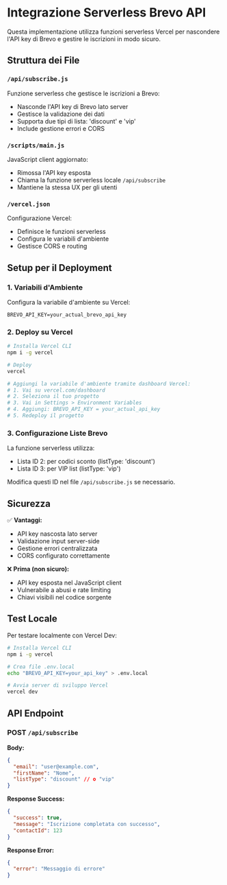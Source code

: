 # Integrazione Serverless Brevo API

Questa implementazione utilizza funzioni serverless Vercel per nascondere l'API key di Brevo e gestire le iscrizioni in modo sicuro.

## Struttura dei File

### `/api/subscribe.js`
Funzione serverless che gestisce le iscrizioni a Brevo:
- Nasconde l'API key di Brevo lato server
- Gestisce la validazione dei dati
- Supporta due tipi di lista: 'discount' e 'vip'
- Include gestione errori e CORS

### `/scripts/main.js`
JavaScript client aggiornato:
- Rimossa l'API key esposta
- Chiama la funzione serverless locale `/api/subscribe`
- Mantiene la stessa UX per gli utenti

### `/vercel.json`
Configurazione Vercel:
- Definisce le funzioni serverless
- Configura le variabili d'ambiente
- Gestisce CORS e routing

## Setup per il Deployment

### 1. Variabili d'Ambiente
Configura la variabile d'ambiente su Vercel:
```
BREVO_API_KEY=your_actual_brevo_api_key
```

### 2. Deploy su Vercel
```bash
# Installa Vercel CLI
npm i -g vercel

# Deploy
vercel

# Aggiungi la variabile d'ambiente tramite dashboard Vercel:
# 1. Vai su vercel.com/dashboard
# 2. Seleziona il tuo progetto
# 3. Vai in Settings > Environment Variables
# 4. Aggiungi: BREVO_API_KEY = your_actual_api_key
# 5. Redeploy il progetto
```

### 3. Configurazione Liste Brevo
La funzione serverless utilizza:
- Lista ID 2: per codici sconto (listType: 'discount')
- Lista ID 3: per VIP list (listType: 'vip')

Modifica questi ID nel file `/api/subscribe.js` se necessario.

## Sicurezza

✅ **Vantaggi:**
- API key nascosta lato server
- Validazione input server-side
- Gestione errori centralizzata
- CORS configurato correttamente

❌ **Prima (non sicuro):**
- API key esposta nel JavaScript client
- Vulnerabile a abusi e rate limiting
- Chiavi visibili nel codice sorgente

## Test Locale

Per testare localmente con Vercel Dev:
```bash
# Installa Vercel CLI
npm i -g vercel

# Crea file .env.local
echo "BREVO_API_KEY=your_api_key" > .env.local

# Avvia server di sviluppo Vercel
vercel dev
```

## API Endpoint

### POST `/api/subscribe`

**Body:**
```json
{
  "email": "user@example.com",
  "firstName": "Nome",
  "listType": "discount" // o "vip"
}
```

**Response Success:**
```json
{
  "success": true,
  "message": "Iscrizione completata con successo",
  "contactId": 123
}
```

**Response Error:**
```json
{
  "error": "Messaggio di errore"
}
```